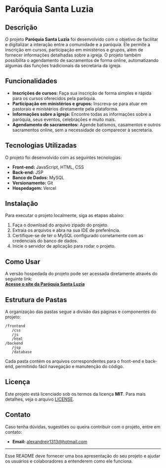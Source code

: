 # Paróquia Santa Luzia

## Descrição

O projeto **Paróquia Santa Luzia** foi desenvolvido com o objetivo de facilitar e digitalizar a interação entre a comunidade e a paróquia. Ele permite a inscrição em cursos, participação em ministérios e grupos, além de fornecer informações detalhadas sobre a igreja. O projeto também possibilita o agendamento de sacramentos de forma online, automatizando algumas das funções tradicionais da secretaria da igreja.

## Funcionalidades

- **Inscrições de cursos:** Faça sua inscrição de forma simples e rápida para os cursos oferecidos pela paróquia.
- **Participação em ministérios e grupos:** Inscreva-se para atuar em pastorais e ministérios diretamente pela plataforma.
- **Informações sobre a igreja:** Encontre todas as informações sobre a paróquia, seus eventos, celebrações e muito mais.
- **Agendamento de sacramentos:** Agende batismos, casamentos e outros sacramentos online, sem a necessidade de comparecer à secretaria.

## Tecnologias Utilizadas

O projeto foi desenvolvido com as seguintes tecnologias:

- **Front-end:** JavaScript, HTML, CSS
- **Back-end:** JSP
- **Banco de Dados:** MySQL
- **Versionamento:** Git
- **Hospedagem:** Vercel

## Instalação

Para executar o projeto localmente, siga as etapas abaixo:

1. Faça o download do arquivo zipado do projeto.
2. Extraia os arquivos e abra na sua IDE de preferência.
3. Certifique-se de ter o MySQL configurado corretamente com as credenciais do banco de dados.
4. Inicie o servidor de aplicação para rodar o projeto.

## Como Usar

A versão hospedada do projeto pode ser acessada diretamente através do seguinte link:  
**[Acesse o site da Paróquia Santa Luzia](#)**

## Estrutura de Pastas

A organização das pastas segue a divisão das páginas e componentes do projeto:

```
/frontend
   /css
   /js
   /html
/backend
   /jsp
   /database
```

Cada pasta contém os arquivos correspondentes para o front-end e back-end, permitindo fácil navegação e manutenção do código.

## Licença

Este projeto está licenciado sob os termos da licença **MIT**. Para mais detalhes, veja o arquivo [LICENSE](LICENSE).

## Contato

Caso tenha dúvidas, sugestões ou queira contribuir com o projeto, entre em contato:

- **Email:** alexandrejr1313@hotmail.com

---

Esse README deve fornecer uma boa apresentação do seu projeto e ajudar os usuários e colaboradores a entenderem como ele funciona.
 

